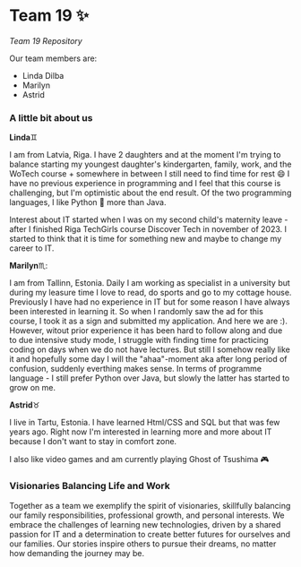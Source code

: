 # Team 19 :sparkles:
_Team 19 Repository_

Our team members are:
* Linda Dilba
* Marilyn
* Astrid

### A little bit about us

**Linda**:gemini:

I am from Latvia, Riga. I have 2 daughters and at the moment I'm trying to balance starting my youngest daughter's kindergarten, family, work, and the WoTech course + somewhere in between I still need to find time for rest 😄  I have no previous experience in programming and I feel that this course is challenging, but I'm optimistic about the end result. Of the two programming languages, I like Python :snake: more than Java.

Interest about IT started when I was on my second child's maternity leave - after I finished Riga TechGirls course Discover Tech in november of 2023. I started to think that it is time for something new and maybe to change my career to IT.




**Marilyn**♏:

I am from Tallinn, Estonia. Daily I am working as specialist in a university but during my leasure time I love to read, do sports and go to my cottage house. 
Previously I have had no experience in IT but for some reason I have always been interested in learning it. So when I randomly saw the ad for this course, I took it as a sign and submitted my application. And here we are :). 
However, witout prior experience it has been hard to follow along and due to due intensive study mode, I struggle with finding time for practicing coding on days when we do not have lectures. But still I somehow really like it and hopefully some day I will the "ahaa"-moment aka after long period of confusion, suddenly everthing makes sense. 
In terms of programme language - I still prefer Python over Java, but slowly the latter has started to grow on me. 


**Astrid**:taurus:

I live in Tartu, Estonia. I have learned Html/CSS and SQL but that was few years ago. Right now I'm interested in learning more and more about IT because I don't want to stay in comfort zone.

I also like video games and am currently playing Ghost of Tsushima :video_game:


### Visionaries Balancing Life and Work

Together as a team we exemplify the spirit of visionaries, skillfully balancing our family responsibilities, professional growth, and personal interests. We embrace the challenges of learning new technologies, driven by a shared passion for IT and a determination to create better futures for ourselves and our families. Our stories inspire others to pursue their dreams, no matter how demanding the journey may be.
